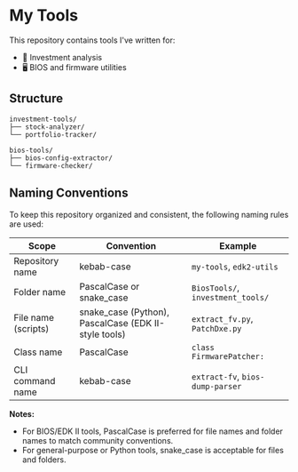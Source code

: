 # My Tools

This repository contains tools I've written for:

- 🧾 Investment analysis
- 🖥️ BIOS and firmware utilities

## Structure
```
investment-tools/
├── stock-analyzer/
└── portfolio-tracker/

bios-tools/
├── bios-config-extractor/
└── firmware-checker/
```

## Naming Conventions

To keep this repository organized and consistent, the following naming rules are used:

| Scope               | Convention           | Example                   |
|---------------------|----------------------|---------------------------|
| Repository name     | kebab-case           | `my-tools`, `edk2-utils` |
| Folder name         | PascalCase or snake_case | `BiosTools/`, `investment_tools/` |
| File name (scripts) | snake_case (Python), PascalCase (EDK II-style tools) | `extract_fv.py`, `PatchDxe.py` |
| Class name          | PascalCase           | `class FirmwarePatcher:` |
| CLI command name    | kebab-case           | `extract-fv`, `bios-dump-parser` |

**Notes:**
- For BIOS/EDK II tools, PascalCase is preferred for file names and folder names to match community conventions.
- For general-purpose or Python tools, snake_case is acceptable for files and folders.
